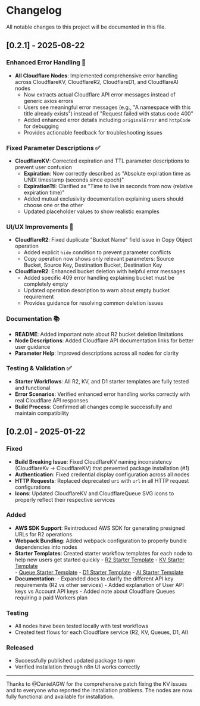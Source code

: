 # Changelog

All notable changes to this project will be documented in this file.

## [0.2.1] - 2025-08-22

### Enhanced Error Handling 🚀
- **All Cloudflare Nodes**: Implemented comprehensive error handling across CloudflareKV, CloudflareR2, CloudflareD1, and CloudflareAI nodes
    - Now extracts actual Cloudflare API error messages instead of generic axios errors
    - Users see meaningful error messages (e.g., "A namespace with this title already exists") instead of "Request failed with status code 400"
    - Added enhanced error details including `originalError` and `httpCode` for debugging
    - Provides actionable feedback for troubleshooting issues

### Fixed Parameter Descriptions ✅
- **CloudflareKV**: Corrected expiration and TTL parameter descriptions to prevent user confusion
    - **Expiration**: Now correctly described as "Absolute expiration time as UNIX timestamp (seconds since epoch)"
    - **ExpirationTtl**: Clarified as "Time to live in seconds from now (relative expiration time)"
    - Added mutual exclusivity documentation explaining users should choose one or the other
    - Updated placeholder values to show realistic examples

### UI/UX Improvements 🎨
- **CloudflareR2**: Fixed duplicate "Bucket Name" field issue in Copy Object operation
    - Added explicit `hide` condition to prevent parameter conflicts
    - Copy operation now shows only relevant parameters: Source Bucket, Source Key, Destination Bucket, Destination Key
- **CloudflareR2**: Enhanced bucket deletion with helpful error messages
    - Added specific 409 error handling explaining bucket must be completely empty
    - Updated operation description to warn about empty bucket requirement
    - Provides guidance for resolving common deletion issues

### Documentation 📚
- **README**: Added important note about R2 bucket deletion limitations
- **Node Descriptions**: Added Cloudflare API documentation links for better user guidance
- **Parameter Help**: Improved descriptions across all nodes for clarity

### Testing & Validation ✅
- **Starter Workflows**: All R2, KV, and D1 starter templates are fully tested and functional
- **Error Scenarios**: Verified enhanced error handling works correctly with real Cloudflare API responses
- **Build Process**: Confirmed all changes compile successfully and maintain compatibility

## [0.2.0] - 2025-01-22

### Fixed
- **Build Breaking Issue**: Fixed CloudflareKV naming inconsistency (CloudflareKv → CloudflareKV) that prevented package installation (#1)
- **Authentication**: Fixed credential display configuration across all nodes
- **HTTP Requests**: Replaced deprecated `uri` with `url` in all HTTP request configurations
- **Icons**: Updated CloudflareKV and CloudflareQueue SVG icons to properly reflect their respective services

### Added
- **AWS SDK Support**: Reintroduced AWS SDK for generating presigned URLs for R2 operations
- **Webpack Bundling**: Added webpack configuration to properly bundle dependencies into nodes
- **Starter Templates**: Created starter workflow templates for each node to help new users get started quickly
		- [R2 Starter Template](starter-templates/r2-starter.json)
		- [KV Starter Template](starter-templates/kv-starter.json)  
		- [Queue Starter Template](starter-templates/queue-starter.json)
		- [D1 Starter Template](starter-templates/d1-starter.json)
		- [AI Starter Template](starter-templates/ai-starter.json)
- **Documentation**: 
		- Expanded docs to clarify the different API key requirements (R2 vs other services)
		- Added explanation of User API keys vs Account API keys
		- Added note about Cloudflare Queues requiring a paid Workers plan

### Testing
- All nodes have been tested locally with test workflows
- Created test flows for each Cloudflare service (R2, KV, Queues, D1, AI)

### Released
- Successfully published updated package to npm
- Verified installation through n8n UI works correctly

---

Thanks to @DanielAGW for the comprehensive patch fixing the KV issues and to everyone who reported the installation problems. The nodes are now fully functional and available for installation.
